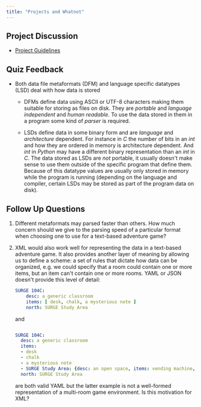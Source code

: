 ```yaml
---
title: "Projects and Whatnot"
---
```


## Project Discussion

- [Project Guidelines](/project_guidelines/)

## Quiz Feedback

- Both data file metaformats (DFM) and language specific datatypes (LSD) deal with
  how data is stored

  - DFMs define data using ASCII or UTF-8 characters making them
    suitable for storing as files on disk. They are *portable* and
    *language independent* and *human readable*. To use the data
    stored in them in a program some kind of *parser* is required.

  - LSDs define data in some binary form and are *language* and
  *architecture* dependent. For instance in *C* the number of bits in
  an *int* and how they are ordered in memory is architecture
  dependent. And *int* in *Python* may have a different binary
  representation than an *int* in *C*.  The data stored as LSDs are
  *not* portable, it usually doesn't make sense to use them outside of
  the specific program that define them. Because of this datatype
  values are usually only stored in memory while the program is
  running (depending on the language and compiler, certain LSDs may be
  stored as part of the program data on disk).

## Follow Up Questions

1. Different metaformats may parsed faster than others. How much
   concern should we give to the parsing speed of a particular format
   when choosing one to use for a text-based adventure game?

2. XML would also work well for representing the data in a text-based adventure game. It also provides another layer of meaning by allowing us to define a scheme: a set of rules that dictate how data can be organized, e.g. we could specify that a room could contain one or more items, but an item can't contain one or more rooms.  YAML or JSON doesn't provide this level of detail:

   ~~~~ yaml
   SURGE 104C: 
       desc: a generic classroom
       items: [ desk, chalk, a mysterious note ] 
       north: SURGE Study Area
   ~~~~

   and 

   ~~~~ yaml
   
   SURGE 104C:
     desc: a generic classroom
     items:
     - desk
     - chalk
     - a mysterious note
     - SURGE Study Area: {desc: an open space, items: vending machine, south: SURGE 104C}
     north: SURGE Study Area
   ~~~~

   are both valid YAML but the latter example is not a well-formed
   representation of a multi-room game environment. Is this motivation
   for XML?
